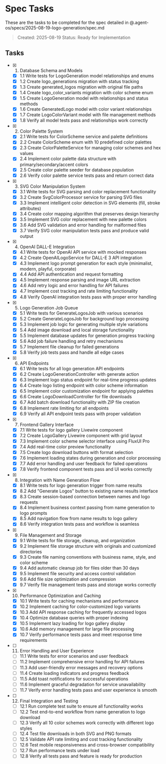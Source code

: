 # Spec Tasks

These are the tasks to be completed for the spec detailed in @.agent-os/specs/2025-08-19-logo-generation/spec.md

> Created: 2025-08-19
> Status: Ready for Implementation

## Tasks

- [x] 1. Database Schema and Models
  - [x] 1.1 Write tests for LogoGeneration model relationships and enums
  - [x] 1.2 Create logo_generations migration with status tracking
  - [x] 1.3 Create generated_logos migration with original file paths
  - [x] 1.4 Create logo_color_variants migration with color scheme enum
  - [x] 1.5 Create LogoGeneration model with relationships and status methods
  - [x] 1.6 Create GeneratedLogo model with color variant relationships
  - [x] 1.7 Create LogoColorVariant model with file management methods
  - [x] 1.8 Verify all model tests pass and relationships work correctly

- [x] 2. Color Palette System
  - [x] 2.1 Write tests for ColorScheme service and palette definitions
  - [x] 2.2 Create ColorScheme enum with 10 predefined color palettes
  - [x] 2.3 Create ColorPaletteService for managing color schemes and hex values
  - [x] 2.4 Implement color palette data structure with primary/secondary/accent colors
  - [x] 2.5 Create color palette seeder for database population
  - [x] 2.6 Verify color palette service tests pass and return correct data

- [x] 3. SVG Color Manipulation System
  - [x] 3.1 Write tests for SVG parsing and color replacement functionality
  - [x] 3.2 Create SvgColorProcessor service for parsing SVG files
  - [x] 3.3 Implement intelligent color detection in SVG elements (fill, stroke attributes)
  - [x] 3.4 Create color mapping algorithm that preserves design hierarchy
  - [x] 3.5 Implement SVG color replacement with new palette colors
  - [x] 3.6 Add SVG validation and error handling for malformed files
  - [x] 3.7 Verify SVG color manipulation tests pass and produce valid output

- [x] 4. OpenAI DALL-E Integration
  - [x] 4.1 Write tests for OpenAI API service with mocked responses
  - [x] 4.2 Create OpenAILogoService for DALL-E 3 API integration
  - [x] 4.3 Implement logo prompt generation for each style (minimalist, modern, playful, corporate)
  - [x] 4.4 Add API authentication and request formatting
  - [x] 4.5 Implement response parsing and image URL extraction
  - [x] 4.6 Add retry logic and error handling for API failures
  - [x] 4.7 Implement cost tracking and rate limiting functionality
  - [x] 4.8 Verify OpenAI integration tests pass with proper error handling

- [x] 5. Logo Generation Job Queue
  - [x] 5.1 Write tests for GenerateLogosJob with various scenarios
  - [x] 5.2 Create GenerateLogosJob for background logo processing
  - [x] 5.3 Implement job logic for generating multiple style variations
  - [x] 5.4 Add image download and local storage functionality
  - [x] 5.5 Implement database updates for generation progress tracking
  - [x] 5.6 Add job failure handling and retry mechanisms
  - [x] 5.7 Implement file cleanup for failed generations
  - [x] 5.8 Verify job tests pass and handle all edge cases

- [x] 6. API Endpoints
  - [x] 6.1 Write tests for all logo generation API endpoints
  - [x] 6.2 Create LogoGenerationController with generate action
  - [x] 6.3 Implement logo status endpoint for real-time progress updates
  - [x] 6.4 Create logo listing endpoint with color scheme information
  - [x] 6.5 Implement color customization endpoint for applying palettes
  - [x] 6.6 Create LogoDownloadController for file downloads
  - [x] 6.7 Add batch download functionality with ZIP file creation
  - [x] 6.8 Implement rate limiting for all endpoints
  - [x] 6.9 Verify all API endpoint tests pass with proper validation

- [x] 7. Frontend Gallery Interface
  - [x] 7.1 Write tests for logo gallery Livewire component
  - [x] 7.2 Create LogoGallery Livewire component with grid layout
  - [x] 7.3 Implement color scheme selector interface using FluxUI Pro
  - [x] 7.4 Add real-time color preview functionality
  - [x] 7.5 Create logo download buttons with format selection
  - [x] 7.6 Implement loading states during generation and color processing
  - [x] 7.7 Add error handling and user feedback for failed operations
  - [x] 7.8 Verify frontend component tests pass and UI works correctly

- [x] 8. Integration with Name Generation Flow
  - [x] 8.1 Write tests for logo generation trigger from name results
  - [x] 8.2 Add "Generate Logos" button to existing name results interface
  - [x] 8.3 Create session-based connection between names and logo requests
  - [x] 8.4 Implement business context passing from name generation to logo prompts
  - [x] 8.5 Add navigation flow from name results to logo gallery
  - [x] 8.6 Verify integration tests pass and workflow is seamless

- [x] 9. File Management and Storage
  - [x] 9.1 Write tests for file storage, cleanup, and organization
  - [x] 9.2 Implement file storage structure with originals and customized directories
  - [x] 9.3 Create file naming conventions with business name, style, and color scheme
  - [x] 9.4 Add automatic cleanup job for files older than 30 days
  - [x] 9.5 Implement file security and access control validation
  - [x] 9.6 Add file size optimization and compression
  - [x] 9.7 Verify file management tests pass and storage works correctly

- [x] 10. Performance Optimization and Caching
  - [x] 10.1 Write tests for caching mechanisms and performance
  - [x] 10.2 Implement caching for color-customized logo variants
  - [x] 10.3 Add API response caching for frequently accessed logos
  - [x] 10.4 Optimize database queries with proper indexing
  - [x] 10.5 Implement lazy loading for logo gallery display
  - [x] 10.6 Add memory management for large file processing
  - [x] 10.7 Verify performance tests pass and meet response time requirements

- [ ] 11. Error Handling and User Experience
  - [ ] 11.1 Write tests for error scenarios and user feedback
  - [ ] 11.2 Implement comprehensive error handling for API failures
  - [ ] 11.3 Add user-friendly error messages and recovery options
  - [ ] 11.4 Create loading indicators and progress feedback
  - [ ] 11.5 Add toast notifications for successful operations
  - [ ] 11.6 Implement graceful degradation for service unavailability
  - [ ] 11.7 Verify error handling tests pass and user experience is smooth

- [ ] 12. Final Integration and Testing
  - [ ] 12.1 Run complete test suite to ensure all functionality works
  - [ ] 12.2 Test end-to-end workflow from name generation to logo download
  - [ ] 12.3 Verify all 10 color schemes work correctly with different logo styles
  - [ ] 12.4 Test file downloads in both SVG and PNG formats
  - [ ] 12.5 Validate API rate limiting and cost tracking functionality
  - [ ] 12.6 Test mobile responsiveness and cross-browser compatibility
  - [ ] 12.7 Run performance tests under load
  - [ ] 12.8 Verify all tests pass and feature is ready for production
